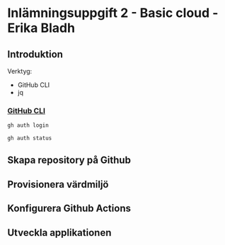 # Inlämningsuppgift 2 - Basic cloud - Erika Bladh

## Introduktion

Verktyg:
- GitHub CLI
- jq

### [GitHub CLI](https://cli.github.com/)

```bash
gh auth login
```

```bash
gh auth status
```

## Skapa repository på Github

## Provisionera värdmiljö

## Konfigurera Github Actions

## Utveckla applikationen
